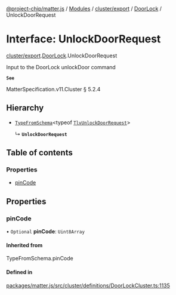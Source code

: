 [@project-chip/matter.js](../README.md) / [Modules](../modules.md) / [cluster/export](../modules/cluster_export.md) / [DoorLock](../modules/cluster_export.DoorLock.md) / UnlockDoorRequest

# Interface: UnlockDoorRequest

[cluster/export](../modules/cluster_export.md).[DoorLock](../modules/cluster_export.DoorLock.md).UnlockDoorRequest

Input to the DoorLock unlockDoor command

**`See`**

MatterSpecification.v11.Cluster § 5.2.4

## Hierarchy

- [`TypeFromSchema`](../modules/tlv_export.md#typefromschema)\<typeof [`TlvUnlockDoorRequest`](../modules/cluster_export.DoorLock.md#tlvunlockdoorrequest)\>

  ↳ **`UnlockDoorRequest`**

## Table of contents

### Properties

- [pinCode](cluster_export.DoorLock.UnlockDoorRequest.md#pincode)

## Properties

### pinCode

• `Optional` **pinCode**: `Uint8Array`

#### Inherited from

TypeFromSchema.pinCode

#### Defined in

[packages/matter.js/src/cluster/definitions/DoorLockCluster.ts:1135](https://github.com/project-chip/matter.js/blob/0c058ae17fdba4c0b89b8b13c309011d51782299/packages/matter.js/src/cluster/definitions/DoorLockCluster.ts#L1135)
